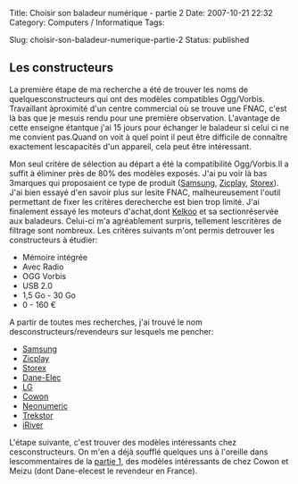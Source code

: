 Title: Choisir son baladeur numérique - partie 2
Date: 2007-10-21 22:32
Category: Computers / Informatique
Tags:

Slug: choisir-son-baladeur-numerique-partie-2
Status: published

Les constructeurs
-----------------

La première étape de ma recherche a été de trouver les noms de quelquesconstructeurs qui ont des modèles compatibles Ogg/Vorbis. Travaillant àproximité d'un centre commercial où se trouve une FNAC, c'est là bas que je mesuis rendu pour une première observation. L'avantage de cette enseigne étantque j'ai 15 jours pour échanger le baladeur si celui ci ne me convient pas.Quand on voit à quel point il peut être difficile de connaître exactement lescapacités d'un appareil, cela peut être intéressant.

Mon seul critère de sélection au départ a été la compatibilité Ogg/Vorbis.Il a suffit à éliminer près de 80% des modèles exposés. J'ai pu voir là bas 3marques qui proposaient ce type de produit ([Samsung](\%22http://www.samsung.com/fr/\%22), [Zicplay](\%22http://www.zicplay.com/\%22), [Storex](\%22http://www.storex.fr\%22)). J'ai bien essayé d'en savoir plus sur lesite FNAC, malheureusement l'outil permettant de fixer les critères derecherche est bien trop limité. J'ai finalement essayé les moteurs d'achat,dont [Kelkoo](\%22http://www.kelkoo.fr\%22) et sa sectionréservée aux baladeurs. Celui-ci m'a agréablement surpris, tellement lescritères de filtrage sont nombreux. Les critères suivants m'ont permis detrouver les constructeurs à étudier:

-   Mémoire intégrée
-   Avec Radio
-   OGG Vorbis
-   USB 2.0
-   1,5 Go - 30 Go
-   0 - 160 €

A partir de toutes mes recherches, j'ai trouvé le nom desconstructeurs/revendeurs sur lesquels me pencher:

-   [Samsung](\%22http://www.samsung.fr\%22)
-   [Zicplay](\%22http://www.zicplay.com\%22)
-   [Storex](\%22http://www.storex.fr\%22)
-   [Dane-Elec](\%22http://www.dane-elec.fr/\%22)
-   [LG](\%22http://fr.lge.com\%22)
-   [Cowon](\%22http://www.cowonamerica.com/\%22)
-   [Neonumeric](\%22http://www.neonumeric.com\%22)
-   [Trekstor](\%22http://www.trekstor.de\%22)
-   [iRiver](\%22http://www.iriver.com/\%22)

L'étape suivante, c'est trouver des modèles intéressants chez cesconstructeurs. On m'en a déjà soufflé quelques uns à l'oreille dans lescommentaires de la [partie 1](\%22/post/2007/10/12/Choisir-son-baladeur-numerique-compatible-Linux-et-Ogg/Vorbis\%22), des modèles intéressants de chez Cowon et Meizu (dont Dane-elecest le revendeur en France).  

